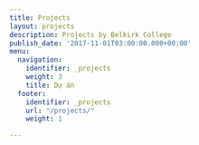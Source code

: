 ```yaml
---
title: Projects
layout: projects
description: Projects by Belkirk College
publish_date: '2017-11-01T03:00:00.000+00:00'
menu:
  navigation:
    identifier: _projects
    weight: 3
    title: Dự án
  footer:
    identifier: _projects
    url: "/projects/"
    weight: 1

---
```


